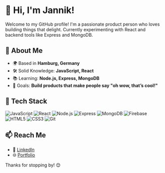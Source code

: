 # 👋 Hi, I'm Jannik!

Welcome to my GitHub profile! I'm a passionate product person who loves building things that delight. Currently experimenting with React and backend tools like Express and MongoDB.



## 🚀 About Me

- 🌍 Based in **Hamburg, Germany**
- 🛠 Solid Knowledge: **JavaScript, React**
- 📚 Learning: **Node.js, Express, MongoDB**
- 🎯 Goals: **Build products that make people say "oh wow, that’s cool!"**



## 🧰 Tech Stack

![JavaScript](https://img.shields.io/badge/JavaScript-474747?style=flat&logo=javascript&logoColor=F7DF1E)
![React](https://img.shields.io/badge/React-505050?style=flat&logo=react&logoColor=61DAFB)
![Node.js](https://img.shields.io/badge/Node.js-474747?style=flat&logo=node.js&logoColor=339933)
![Express](https://img.shields.io/badge/Express-505050?style=flat&logo=express&logoColor=white)
![MongoDB](https://img.shields.io/badge/MongoDB-474747?style=flat&logo=mongodb&logoColor=47A248)
![Firebase](https://img.shields.io/badge/Supabase-505050?style=flat&logo=firebase&logoColor=FFCA28)
![HTML5](https://img.shields.io/badge/HTML5-474747?style=flat&logo=html5&logoColor=E34F26)
![CSS3](https://img.shields.io/badge/CSS3-505050?style=flat&logo=css3&logoColor=1572B6)
![Git](https://img.shields.io/badge/Git-474747?style=flat&logo=git&logoColor=F05032)



## 📫 Reach Me

- 💼 [LinkedIn](https://www.linkedin.com/in/jannik-strohbeck-044707130/)
- 🌐 [Portfolio](https://your-website.com)


Thanks for stopping by! 😊
